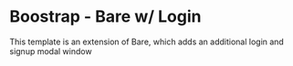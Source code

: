 # Boostrap - Bare w/ Login

This template is an extension of Bare, which adds an additional login and signup modal window